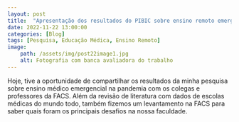 ```yaml
---
layout: post
title:  "Apresentação dos resultados do PIBIC sobre ensino remoto emergencial na Medicina na SCTI 2022"
date: 2022-11-22 13:00:00
categories: [Blog]
tags: [Pesquisa, Educação Médica, Ensino Remoto]
image: 
    path: /assets/img/post22image1.jpg
    alt: Fotografia com banca avaliadora do trabalho
---
```


Hoje, tive a oportunidade de compartilhar os resultados da minha pesquisa sobre ensino médico emergencial na pandemia com os colegas e professores da FACS. Além da revisão de literatura com dados de escolas médicas do mundo todo, também fizemos um levantamento na FACS para saber quais foram os principais desafios na nossa faculdade.